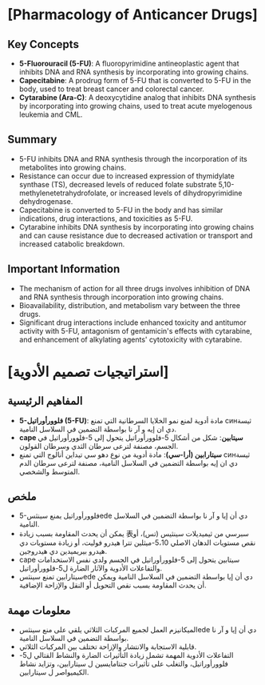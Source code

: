 # [Pharmacology of Anticancer Drugs]
## Key Concepts
* **5-Fluorouracil (5-FU)**: A fluoropyrimidine antineoplastic agent that inhibits DNA and RNA synthesis by incorporating into growing chains.
* **Capecitabine**: A prodrug form of 5-FU that is converted to 5-FU in the body, used to treat breast cancer and colorectal cancer.
* **Cytarabine (Ara-C)**: A deoxycytidine analog that inhibits DNA synthesis by incorporating into growing chains, used to treat acute myelogenous leukemia and CML.

## Summary
* 5-FU inhibits DNA and RNA synthesis through the incorporation of its metabolites into growing chains.
* Resistance can occur due to increased expression of thymidylate synthase (TS), decreased levels of reduced folate substrate 5,10-methylenetetrahydrofolate, or increased levels of dihydropyrimidine dehydrogenase.
* Capecitabine is converted to 5-FU in the body and has similar indications, drug interactions, and toxicities as 5-FU.
* Cytarabine inhibits DNA synthesis by incorporating into growing chains and can cause resistance due to decreased activation or transport and increased catabolic breakdown.

## Important Information
* The mechanism of action for all three drugs involves inhibition of DNA and RNA synthesis through incorporation into growing chains.
* Bioavailability, distribution, and metabolism vary between the three drugs.
* Significant drug interactions include enhanced toxicity and antitumor activity with 5-FU, antagonism of gentamicin's effects with cytarabine, and enhancement of alkylating agents' cytotoxicity with cytarabine.

# [استراتيجيات تصميم الأدوية]
## المفاهيم الرئيسية
* **5-فلوورأوراتيل (5-FU)**: مادة أدوية لمنع نمو الخلايا السرطانية التي تمنع синثيسة دي ان إيه و آر نا بواسطة التضمين في السلاسل النامية.
* **cape سيتابين**: شكل من أشكال 5-فلوورأوراتيل يتحول إلى 5-فلوورأوراتيل في الجسم، مصنفة لترعى سرطان الثدي وسرطان القولون.
* **سيتارابين (أرا-سي)**: مادة أدوية من نوع دهو سي تيداين أنالوج التي تمنع синثيسة دي ان إيه بواسطة التضمين في السلاسل النامية، مصنفة لترعى سرطان الدم المتوسط والشخصي.

## ملخص
* 5-فلوورأوراتيل يمنع سینثسede دي أن إيا و آر نا بواسطة التضمين في السلاسل النامية.
* يمكن أن يحدث المقاومة بسبب زيادة 表سبرسي من ثيميديلات سينثيس (تس)، أو نقص مستويات الدهان الاصلي 5،10-ميثلين تترا هيدرو فوليت، أو زيادة مستويات دي هيدرو بيريميدين دي هيدروجين.
* cape سيتابين يتحول إلى 5-فلوورأوراتيل في الجسم ولدي نفس الاستخدامات والتفاعلات الأدوية والآثار الضارة ل5-فلوورأوراتيل.
* سيتارابين تمنع سینثسede دي أن إيا بواسطة التضمين في السلاسل النامية ويمكن أن يحدث المقاومة بسبب نقص التحويل أو النقل والإزاحة الإضافية.

## معلومات مهمة
* الميكانيزم العمل لجميع المركبات الثلاثي يلقي على منع سینثسede دي أن إيا و آر نا بواسطة التضمين في السلاسل النامية.
* قابلية الاستجابة والانتشار والإزاحة تختلف بين المركبات الثلاثي.
* التفاعلات الأدوية المهمة تشمل زيادة التأثيرات الضارة والنشاط القتالي ل5-فلوورأوراتيل، والتغلب على تأثيرات جنتامايسين ل سيتارابين، وتزايد نشاط الكيميواصر ل سيتارابين.